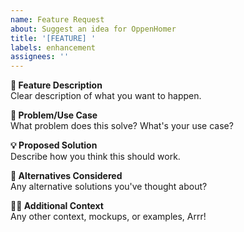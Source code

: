 ```yaml
---
name: Feature Request
about: Suggest an idea for OppenHomer
title: '[FEATURE] '
labels: enhancement
assignees: ''
---
```



**🎯 Feature Description**<br>
Clear description of what you want to happen.

**🤔 Problem/Use Case**<br>
What problem does this solve? What's your use case?

**💡 Proposed Solution**<br>
Describe how you think this should work.

**🔄 Alternatives Considered**<br>
Any alternative solutions you've thought about?

**🏴‍☠️ Additional Context**<br>
Any other context, mockups, or examples, Arrr!
